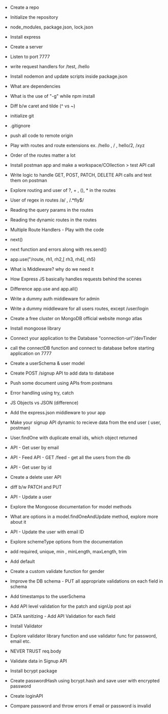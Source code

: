 - Create a repo
- Initialize the repository
- node_modules, package.json, lock.json
- Install express
- Create a server
- Listen to port 7777
- write request handlers for /test, /hello
- Install nodemon and update scripts inside package.json
- What are dependencies
- What is the use of "-g" while npm install
- Diff b/w caret and tilde (^ vs ~)

- initialize git
- .gitignore
- push all code to remote origin
- Play with routes and route extensions ex. /hello , / , hello/2, /xyz
- Order of the routes matter a lot
- Install postman app and make a workspace/COllection > test API call
- Write  logic to handle GET,  POST, PATCH, DELETE API calls and test them on postman
- Explore routing and user of ?, + , (), * in the routes
- User of regex in routes /a/ , /.*fly$/
- Reading the query params in the routes
- Reading the dynamic routes in the routes

- Multiple Route Handlers - Play with the code
- next()
- next function and errors along with res.send() 
- app.use("/route, rh1, rh2,[ rh3, rh4], rh5)
- What is Middleware? why do we need it
- How Express JS basically handles requests behind the scenes
- Difference app.use and app.all()
- Write a dummy auth middleware for admin
- Write a dummy middleware for all users routes, except /user/login


- Create a free cluster on MongoDB official website mongo atlas
- Install mongoose library
- Connect your application to the Database "connection-url"/devTinder
- call the connectDB function and connect to database before starting application on 7777
- Create a userSchema & user model
- Create POST  /signup API to add data to database
- Push some document using APIs from postmans
- Error handling using try, catch 

- JS Objects vs JSON (difference)
- Add the express.json middleware to your app
- Make your signup API dynamic to recieve data from the end user ( user, postman)
- User.findOne with duplicate email ids, which object returned
- API - Get user by email
- API - Feed API - GET /feed - get all the users from the db
- API - Get user by id
- Create a delete user API
- diff b/w PATCH and PUT
- API - Update a user
- Explore the Mongoose documentation  for model methods
- What are options in a model.findOneAndUpdate method, explore more about it
- API - Update the user with email ID

- Explore schemeType options from the documentation
- add required, unique, min , minLength, maxLength, trim
- Add default
- Create a custom validate function for gender
- Improve the DB schema - PUT all appropriate validations on each field in schema
- Add timestamps to the userSchema
- Add  API  level validation for the patch and signUp post api
- DATA sanitizing - Add API Validation for each field
- Install Validator
- Explore validator library function and use validator func for password, email etc.
- NEVER TRUST req.body

- Validate data in Signup API
- Install bcrypt package
- Create passwordHash using bcrypt.hash and save user with encrypted password
- Create loginAPI 
- Compare password and throw errors if email or password is invalid